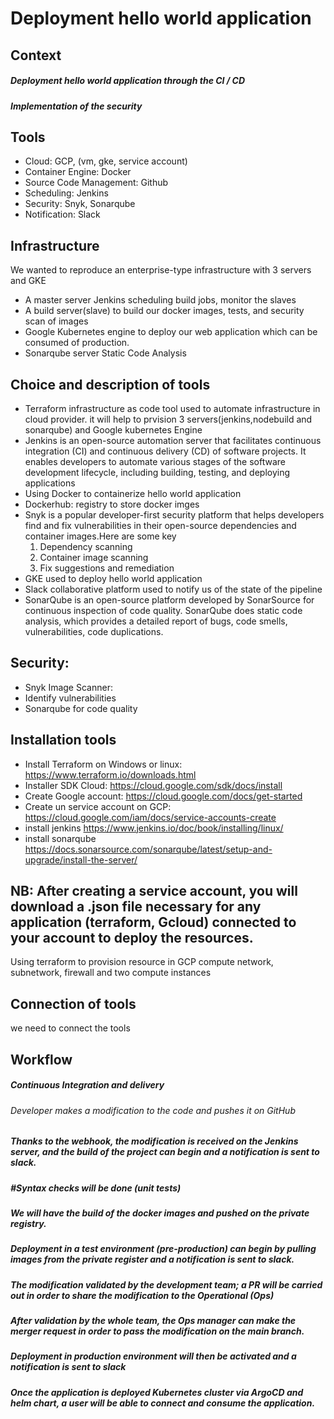# Deployment hello world application
 
## Context
 ##### Deployment hello world application through the CI / CD
 ##### Implementation of the security 

## Tools
   
- Cloud: GCP, (vm, gke, service account)
- Container Engine: Docker
- Source Code Management: Github
- Scheduling: Jenkins
- Security: Snyk, Sonarqube
- Notification: Slack

## Infrastructure

  We wanted to reproduce an enterprise-type infrastructure with 3 servers and GKE
  
 - A master server Jenkins scheduling build jobs, monitor the slaves
 - A build server(slave) to build our docker images, tests, and security scan of images
 - Google Kubernetes engine to deploy our web application which can be consumed of production.
 - Sonarqube server  Static Code Analysis

## Choice and description of tools

- Terraform  infrastructure as code tool used to automate infrastructure in cloud provider. it will help to prvision 3 servers(jenkins,nodebuild and sonarqube) and Google kubernetes Engine
- Jenkins is an open-source automation server that facilitates continuous integration (CI) and continuous delivery (CD) of software projects. It enables developers to 
   automate various stages of the software development lifecycle, including building, testing, and deploying applications
- Using Docker to containerize hello world application
- Dockerhub: registry to store docker imges
- Snyk is a popular developer-first security platform that helps developers find and fix vulnerabilities in their open-source dependencies and container images.Here are 
  some key
    1. Dependency scanning
    2. Container image scanning
    3. Fix suggestions and remediation
- GKE used to deploy hello world application
- Slack collaborative platform used to notify us of the state of the pipeline
- SonarQube is an open-source platform developed by SonarSource for continuous inspection of code quality. SonarQube does static code analysis, which provides a detailed 
  report of bugs, code smells, vulnerabilities, code duplications.
  

## Security:
- Snyk Image Scanner:
- Identify vulnerabilities 
- Sonarqube for code quality

## Installation tools
- Install Terraform on Windows or linux:  https://www.terraform.io/downloads.html
- Installer SDK Cloud:  https://cloud.google.com/sdk/docs/install
- Create Google account: https://cloud.google.com/docs/get-started 
- Create un service account on GCP: https://cloud.google.com/iam/docs/service-accounts-create
- install jenkins  https://www.jenkins.io/doc/book/installing/linux/
- install sonarqube https://docs.sonarsource.com/sonarqube/latest/setup-and-upgrade/install-the-server/

## NB: After creating a service account, you will download a .json file necessary for any application (terraform, Gcloud) connected to your account to deploy the resources.
Using terraform to provision resource in GCP compute network, subnetwork, firewall and two compute instances

## Connection of tools
we need to connect the tools 





       
## Workflow
#####   Continuous Integration and delivery
###### Developer makes a modification to the code and pushes it on GitHub
##### Thanks to the webhook, the modification is received on the Jenkins server, and the build of the project can begin and a notification is sent to slack.
##### #Syntax checks will be done (unit tests)
##### We will have the build of the docker images and pushed on the private registry. 
##### Deployment in a test environment (pre-production) can begin by pulling images from the private register and a notification is sent to slack.
##### The modification validated by the development team; a PR will be carried out in order to share the modification to the Operational (Ops)
##### After validation by the whole team, the Ops manager can make the merger request in order to pass the modification on the main branch.
##### Deployment in production environment will then be activated and a notification is sent to slack
##### Once the application is deployed Kubernetes cluster via ArgoCD and helm chart, a user will be able to connect and consume the application.






